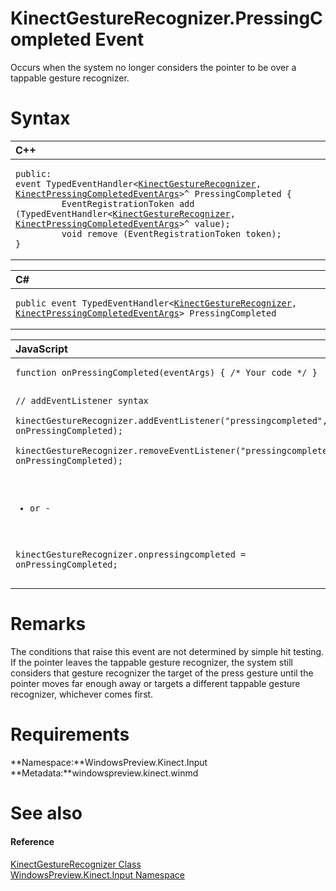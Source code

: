 KinectGestureRecognizer.PressingCompleted Event  
===============================================  

Occurs when the system no longer considers the pointer to be over a tappable gesture recognizer.<span id="syntaxSection"></span>

Syntax  
======  

<table>
<colgroup>
<col width="100%" />
</colgroup>
<thead>
<tr class="header">
<th align="left">C++</th>
</tr>
</thead>
<tbody>
<tr class="odd">
<td align="left"><pre><code>public:  
event TypedEventHandler&lt;<a href="../../KinectGestureRecognizer.md">KinectGestureRecognizer</a>, <a href="../../KinectPressingCompletedEve.md">KinectPressingCompletedEventArgs</a>&gt;^ PressingCompleted {  
         EventRegistrationToken add (TypedEventHandler&lt;<a href="../../KinectGestureRecognizer.md">KinectGestureRecognizer</a>, <a href="../../KinectPressingCompletedEve.md">KinectPressingCompletedEventArgs</a>&gt;^ value);  
         void remove (EventRegistrationToken token);  
}</code></pre></td>
</tr>
</tbody>
</table>

<table>
<colgroup>
<col width="100%" />
</colgroup>
<thead>
<tr class="header">
<th align="left">C#</th>
</tr>
</thead>
<tbody>
<tr class="odd">
<td align="left"><pre><code>public event TypedEventHandler&lt;<a href="../../KinectGestureRecognizer.md">KinectGestureRecognizer</a>, <a href="../../KinectPressingCompletedEve.md">KinectPressingCompletedEventArgs</a>&gt; PressingCompleted</code></pre></td>
</tr>
</tbody>
</table>

<table>
<colgroup>
<col width="100%" />
</colgroup>
<thead>
<tr class="header">
<th align="left">JavaScript</th>
</tr>
</thead>
<tbody>
<tr class="odd">
<td align="left"><pre><code>function onPressingCompleted(eventArgs) { /* Your code */ }  

// addEventListener syntax  
kinectGestureRecognizer.addEventListener(&quot;pressingcompleted&quot;, onPressingCompleted);  
kinectGestureRecognizer.removeEventListener(&quot;pressingcompleted&quot;, onPressingCompleted);  

- or -  

kinectGestureRecognizer.onpressingcompleted = onPressingCompleted;</code></pre></td>
</tr>
</tbody>
</table>

<span id="remarks"></span>

Remarks  
=======  

The conditions that raise this event are not determined by simple hit testing. If the pointer leaves the tappable gesture recognizer, the system still considers that gesture recognizer the target of the press gesture until the pointer moves far enough away or targets a different tappable gesture recognizer, whichever comes first.  

<span id="requirements"></span>

Requirements  
============  

**Namespace:**WindowsPreview.Kinect.Input  
**Metadata:**windowspreview.kinect.winmd  

<span id="ID4EY"></span>

See also  
========  

<span id="ID4E1"></span>
#### Reference  

[KinectGestureRecognizer Class](../../KinectGestureRecognizer.md)  
 [WindowsPreview.Kinect.Input Namespace](../../../Kinect.Input.md)  



<!--Please do not edit the data in the comment block below.-->
<!--
TOCTitle : PressingCompleted Event
RLTitle : KinectGestureRecognizer.PressingCompleted Event
KeywordK : PressingCompleted event
KeywordK : KinectGestureRecognizer.PressingCompleted event
KeywordF : WindowsPreview.Kinect.Input.KinectGestureRecognizer.PressingCompleted
KeywordF : KinectGestureRecognizer.PressingCompleted
KeywordF : PressingCompleted
KeywordF : WindowsPreview.Kinect.Input.KinectGestureRecognizer.PressingCompleted
KeywordA : E:WindowsPreview.Kinect.Input.KinectGestureRecognizer.PressingCompleted
AssetID : E:WindowsPreview.Kinect.Input.KinectGestureRecognizer.PressingCompleted
Locale : en-us
CommunityContent : 1
APIType : Managed
APILocation : windowspreview.kinect.winmd
APIName : WindowsPreview.Kinect.Input.KinectGestureRecognizer.PressingCompleted
TargetOS : Windows
TopicType : kbSyntax
DevLang : VB
DevLang : CSharp
DevLang : JavaScript
DevLang : C++
DocSet : K4Wv2
ProjType : K4Wv2Proj
Technology : Kinect for Windows
Product : Kinect for Windows SDK v2
productversion : 20
-->
